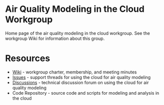 # Air Quality Modeling in the Cloud Workgroup 

Home page of the air quality modeling in the cloud workgroup.  See the workgroup Wiki for information about this group. 

# Resources

* [Wiki](https://github.com/LADCO/modeling-in-the-cloud/wiki) - workgroup charter, membership, and meeting minutes
* [Issues](https://github.com/LADCO/modeling-in-the-cloud/issues) - support threads for using the cloud for air quality modeling
* [Discussions](https://github.com/LADCO/modeling-in-the-cloud/discussions) - technical discussion forum on using the cloud for air quality modeling
* Code Repository - source code and scripts for modeling and analysis in the cloud
